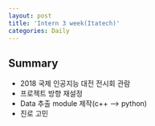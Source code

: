 ```yaml
---
layout: post
title: 'Intern 3 week(Itatech)'
categories: Daily
---
```

## Summary  
* 2018 국제 인공지능 대전 전시회 관람
* 프로젝트 방향 재설정  
* Data 추출 module 제작(c++ --> python)  
* 진로 고민